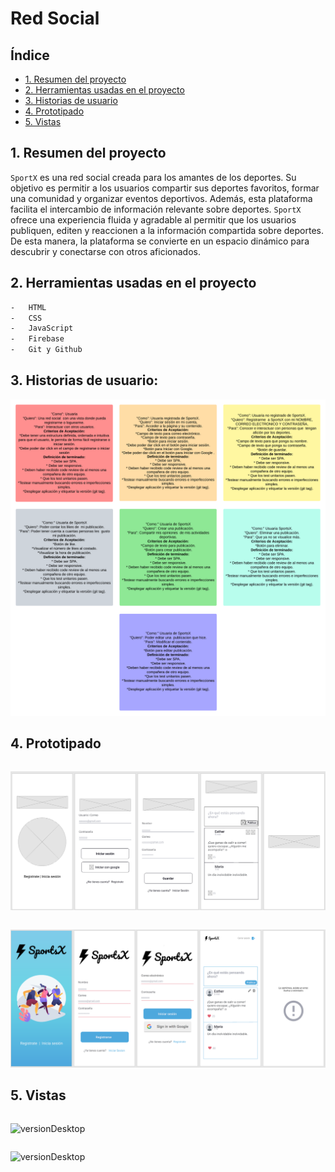# Red Social

## Índice

-   [1. Resumen del proyecto](#1-resumen-del-proyecto)
-   [2. Herramientas usadas en el proyecto](#2-Herramientas-usadas-en-el-proyecto)
-   [3. Historias de usuario](#3-historias-de-usuario)
-   [4. Prototipado](#4-prototipado)
-   [5. Vistas](#5-vistas)

## 1. Resumen del proyecto

`SportX` es una red social creada para los amantes de los deportes. Su objetivo es permitir a los usuarios compartir sus deportes favoritos, formar una comunidad y organizar eventos deportivos. Además, esta plataforma facilita el intercambio de información relevante sobre deportes. `SportX` ofrece una experiencia fluida y agradable al permitir que los usuarios publiquen, editen y reaccionen a la información compartida sobre deportes. De esta manera, la plataforma se convierte en un espacio dinámico para descubrir y conectarse con otros aficionados.

## 2. Herramientas usadas en el proyecto

```sh
-   HTML
-   CSS
-   JavaScript
-   Firebase
-   Git y Github
```

## 3. Historias de usuario:

![historiasDeUsuario](HU.png)

## 4. Prototipado

```sh Prototipo de baja fidelidad

```

![prototipoBajaFidelidad](PBF.png)

```sh Prototipo de alta fidelidad

```

![prototipoAltaFidelidad](PAF.png)

## 5. Vistas

```sh Version desktop

```

![versionDesktop ](VD.png.png)

```sh Version mobile

```

![versionDesktop ](VM.png.png)
